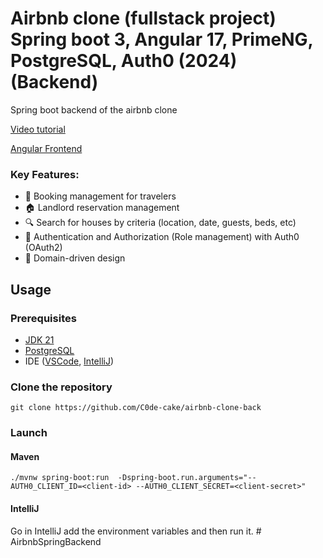 # Airbnb clone (fullstack project) Spring boot 3, Angular 17, PrimeNG, PostgreSQL, Auth0 (2024) (Backend)

Spring boot backend of the airbnb clone

[Video tutorial](https://youtu.be/XriUV06Hkow)

[Angular Frontend](https://github.com/C0de-cake/airbnb-clone-frontend)

### Key Features:
- 📅 Booking management for travelers
- 🏠 Landlord reservation management
- 🔍 Search for houses by criteria (location, date, guests, beds, etc)
- 🔐 Authentication and Authorization (Role management) with Auth0 (OAuth2)
- 🏢 Domain-driven design

## Usage
### Prerequisites
- [JDK 21](https://adoptium.net/temurin/releases/)
- [PostgreSQL](https://www.postgresql.org/download/)
- IDE ([VSCode](https://code.visualstudio.com/download), [IntelliJ](https://www.jetbrains.com/idea/download/))

### Clone the repository
``git clone https://github.com/C0de-cake/airbnb-clone-back``

### Launch
#### Maven
``./mvnw spring-boot:run  -Dspring-boot.run.arguments="--AUTH0_CLIENT_ID=<client-id> --AUTH0_CLIENT_SECRET=<client-secret>"``

#### IntelliJ
Go in IntelliJ add the environment variables and then run it.
#   A i r b n b S p r i n g B a c k e n d  
 